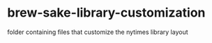 # brew-sake-library-customization
folder containing files that customize the nytimes library layout
